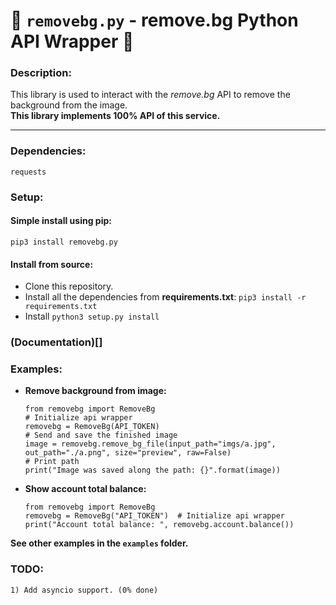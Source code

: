 # 🍰 `removebg.py` - remove.bg Python API Wrapper 🍰
### Description:
This library is used to interact with the *remove.bg* API to remove the background from the image. \
**This library implements 100% API of this service.**
**********************************************************************
### Dependencies:
```requests```
### Setup:
#### Simple install using pip:
`pip3 install removebg.py`
#### Install from source:
* Clone this repository.
* Install all the dependencies from **requirements.txt**: ```pip3 install -r requirements.txt```
* Install ``python3 setup.py install``
### (Documentation)[]
### Examples:
* **Remove background from image:** 
    ```
    from removebg import RemoveBg
    # Initialize api wrapper
    removebg = RemoveBg(API_TOKEN)  
    # Send and save the finished image
    image = removebg.remove_bg_file(input_path="imgs/a.jpg", out_path="./a.png", size="preview", raw=False)  
    # Print path
    print("Image was saved along the path: {}".format(image))
    ```
* **Show account total balance:** 
    ```
    from removebg import RemoveBg
    removebg = RemoveBg("API_TOKEN")  # Initialize api wrapper
    print("Account total balance: ", removebg.account.balance())
    ```
**See other examples in the `examples` folder.**
### TODO:
```
1) Add asyncio support. (0% done)
```